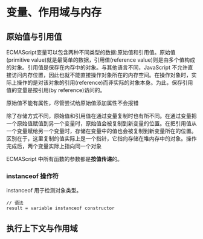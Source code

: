 # 变量、作用域与内存

## 原始值与引用值

ECMAScript变量可以包含两种不同类型的数据:原始值和引用值。原始值(primitive value)就是最简单的数据，引用值(reference value)则是由多个值构成的对象。引用值是保存在内存中的对象。与其他语言不同，JavaScript 不允许直接访问内存位置，因此也就不能直接操作对象所在的内存空间。在操作对象时，实际上操作的是对该对象的引用(reference)而非实际的对象本身。为此，保存引用值的变量是按引用(by reference)访问的。



原始值不能有属性，尽管尝试给原始值添加属性不会报错

除了存储方式不同，原始值和引用值在通过变量复制时也有所不同。在通过变量把一个原始值赋值到另一个变量时，原始值会被复制到新变量的位置。在把引用值从一个变量赋给另一个变量时，存储在变量中的值也会被复制到新变量所在的位置。区别在于，这里复制的值实际上是一个指针，它指向存储在堆内存中的对象。操作完成后，两个变量实际上指向同一个对象

ECMAScript 中所有函数的参数都是**按值传递**的。

### instanceof 操作符

instanceof 用于检测对象类型。

```
// 语法
result = variable instanceof constructor
```



## 执行上下文与作用域